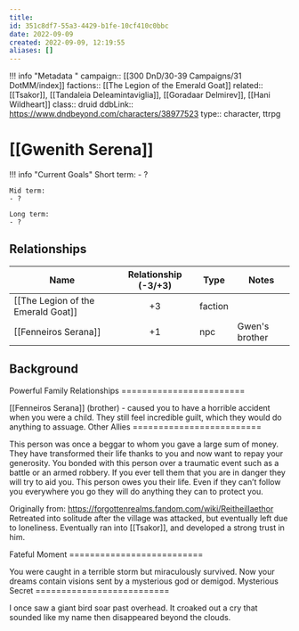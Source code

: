```yaml
---
title: 
id: 351c8df7-55a3-4429-b1fe-10cf410c0bbc
date: 2022-09-09
created: 2022-09-09, 12:19:55
aliases: []
---
```


!!! info "Metadata "
    campaign:: [[300 DnD/30-39 Campaigns/31 DotMM/index]]
    factions:: [[The Legion of the Emerald Goat]]
    related:: [[Tsakor]], [[Tandaleia Deleamintaviglia]], [[Goradaar Delmirev]], [[Hani Wildheart]]
    class:: druid
    ddbLink:: https://www.dndbeyond.com/characters/38977523
    type:: character, ttrpg

# [[Gwenith Serena]]


!!! info "Current Goals"
    Short term:
    - ?
    
    Mid term:
    - ?
    
    Long term:
    - ?

## Relationships

| Name                               | Relationship (-3/+3) | Type    | Notes |
| ---------------------------------- |:--------------------:| ------- | ----- |
| [[The Legion of the Emerald Goat]] |          +3          | faction |       |
| [[Fenneiros Serana]]               |          +1          | npc     | Gwen's brother      |

## Background

Powerful Family Relationships ======================== 

[[Fenneiros Serana]] (brother) - caused you to have a horrible accident when you were a child. They still feel incredible guilt, which they would do anything to assuage. 
Other Allies ========================= 

This person was once a beggar to whom you gave a large sum of money. They have transformed their life thanks to you and now want to repay your generosity. You bonded with this person over a traumatic event such as a battle or an armed robbery. If you ever tell them that you are in danger they will try to aid you. This person owes you their life. Even if they can’t follow you everywhere you go they will do anything they can to protect you.

Originally from: https://forgottenrealms.fandom.com/wiki/Reitheillaethor Retreated into solitude after the village was attacked, but eventually left due to loneliness. Eventually ran into [[Tsakor]], and developed a strong trust in him.

Fateful Moment ========================== 

You were caught in a terrible storm but miraculously survived. Now your dreams contain visions sent by a mysterious god or demigod. Mysterious Secret ========================== 

I once saw a giant bird soar past overhead. It croaked out a cry that sounded like my name then disappeared beyond the clouds.